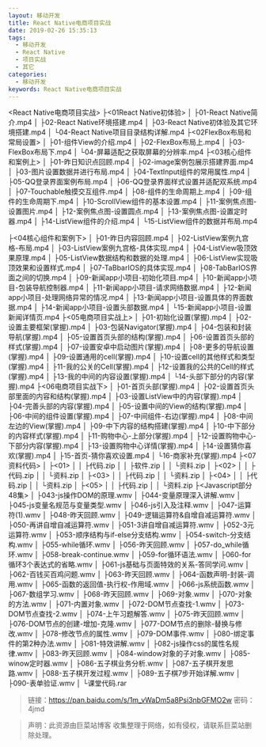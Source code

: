 ```yaml
---
layout: 移动开发
title: React Native电商项目实战
date: 2019-02-26 15:35:13
tags:
  - 移动开发
  - React Native
  - 项目实战
  - 其它
categories:
  - 移动开发
keywords: React Native电商项目实战
---
```

<React Native电商项目实战>
├<01React Native初体验>
│  ├01-React Native简介.mp4
│  ├02-React Native环境搭建.mp4
│  ├03-React Native初体验及其它环境搭建.mp4
│  └04-React Native项目目录结构详解.mp4
├<02FlexBox布局和常局设置>
│  ├01-组件View的介绍.mp4
│  ├02-FlexBox布局上.mp4
│  ├03-FlexBox布局下.mp4
│  └04-屏幕适配之获取屏幕的分辨率.mp4
├<03核心组件和案例上>
│  ├01-昨日知识点回顾.mp4
│  ├02-image案例包展示搭建界面.mp4
│  ├03-图片设置数据并进行布局.mp4
│  ├04-TextInput组件的常用属性.mp4
│  ├05-QQ登录界面案例布局.mp4
│  ├06-QQ登录界面样式设置并适配双系统.mp4
│  ├07-Touchable触摸交互组件.mp4
│  ├08-组件的生命周期上.mp4
│  ├09-组件的生命周期下.mp4
│  ├10-ScrollView组件的基本设置.mp4
│  ├11-案例焦点图-设置图片.mp4
│  ├12-案例焦点图-设置圆点.mp4
│  ├13-案例焦点图-设置定时器.mp4
│  ├14-ListView组件的介绍.mp4
│  └15-ListView组件的数据并布局.mp4
<!-- more -->
├<04核心组件和案例下>
│  ├01-昨日内容回顾.mp4
│  ├02-ListView案例九宫格-布局.mp4
│  ├03-ListView案例九宫格-具体实现.mp4
│  ├04-ListView吸顶效果原理.mp4
│  ├05-ListView数据结构和数据的处理.mp4
│  ├06-ListView实现吸顶效果和设置样式.mp4
│  ├07-TaBbarIOS的具体实现.mp4
│  ├08-TabBarIOS界面之间的切换.mp4
│  ├09-新闻app小项目-初始化项目.mp4
│  ├10-新闻app小项目-包装导航控制器.mp4
│  ├11-新闻app小项目-请求网络数据.mp4
│  ├12-新闻app小项目-处理网络异常的情况.mp4
│  ├13-新闻app小项目-设置具体的界面数据.mp4
│  ├14-新闻app小项目-设置头部数据.mp4
│  └15-新闻app小项目-设置新闻详情页.mp4
├<05电商项目实战上>
│  ├01-初始化设置(掌握).mp4
│  ├02-设置主要框架(掌握).mp4
│  ├03-包装Navigator(掌握).mp4
│  ├04-包装和封装导航(掌握).mp4
│  ├05-设置首页头部的结构(掌握).mp4
│  ├06-设置首页头部的样式(掌握).mp4
│  ├07-设置安卓中启动图片(掌握).mp4
│  ├08-更多的导航设置(掌握).mp4
│  ├09-设置通用的cell(掌握).mp4
│  ├10-设置cell的其他样式和类型(掌握).mp4
│  ├11-我的公关的Cell(掌握).mp4
│  ├12-设置我的公共的Cell的样式(掌握).mp4
│  ├13-我的中间的内容设置(掌握).mp4
│  └14-头部下部分的内容(掌握).mp4
├<06电商项目实战下>
│  ├01-首页头部(掌握).mp4
│  ├02-设置首页头部里面的内容和结构(掌握).mp4
│  ├03-设置ListView中的内容(掌握).mp4
│  ├04-完善头部的内容(掌握).mp4
│  ├05-设置中间的View的结构(掌握).mp4
│  ├06-中间的组件设置(掌握).mp4
│  ├07-中间组件-右边(掌握).mp4
│  ├08-中间左边的View(掌握).mp4
│  ├09-中下内容的结构搭建(掌握).mp4
│  ├10-中下部分的内容样式(掌握).mp4
│  ├11-购物中心-上部分(掌握).mp4
│  ├12-设置购物中心-下部分内容(掌握).mp4
│  ├13-设置购物中心详情(掌握).mp4
│  ├14-设置猜你喜欢(掌握).mp4
│  ├15-首页-猜你喜欢设置.mp4
│  └16-商家补充(掌握).mp4
├<07资料代码>
│  ├<01>
│  │  ├代码.zip
│  │  ├软件.zip
│  │  └资料.zip
│  ├<02>
│  │  ├代码.zip
│  │  └资料.zip
│  ├<03>
│  │  ├代码.zip
│  │  └资料.zip
│  ├<04>
│  │  ├代码.zip
│  │  └资料.zip
│  ├<05>
│  │  ├代码.zip
│  │  └资料.zip
├<Javascript部分 48集>
│  ├043-js操作DOM的原理.wmv
│  ├044-变量原理深入讲解.wmv
│  ├045-js变量名规范与变量类型.wmv
│  ├046-js引入及注释.wmv
│  ├047-运算符(1).wmv
│  ├048-昨天回顾.wmv
│  ├049-逻辑运算符&自增自减运算符.wmv
│  ├050-再讲自增自减运算符.wmv
│  ├051-3讲自增自减运算符.wmv
│  ├052-3元运算符.wmv
│  ├053-顺序结构与if-else分支结构.wmv
│  ├054-switch-分支结构.wmv
│  ├055-while循环.wmv
│  ├056-昨天回顾.wmv
│  ├057-do_while循环.wmv
│  ├058-break-continue.wmv
│  ├059-for循环语法.wmv
│  ├060-for循环3个表达式的省略.wmv
│  ├061-js基础与页面特效的关系-答同学问.wmv
│  ├062-百钱买百鸡问题.wmv
│  ├063-昨天回顾.wmv
│  ├064-函数声明-封装-调用.wmv
│  ├065-函数的返回值-执行权-作用域.wmv
│  ├066-js系统函数.wmv
│  ├067-数组学习.wmv
│  ├068-昨天回顾.wmv
│  ├069-对象.wmv
│  ├070-对象的方法.wmv
│  ├071-内置对象.wmv
│  ├072-DOM节点查找-1.wmv
│  ├073-DOM节点查找-2.wmv
│  ├074-上午习题解答.wmv
│  ├075-昨天回顾.wmv
│  ├076-DOM节点的创建-增加-克隆.wmv
│  ├077-DOM节点的删除-替换与修改.wmv
│  ├078-修改节点的属性.wmv
│  ├079-DOM事件.wmv
│  ├080-绑定事件的第2种办法.wmv
│  ├081-特效讲解.wmv
│  ├082-js操作css的属性名规律.wmv
│  ├083-昨天回顾.wmv
│  ├084-window对象的子对象.wmv
│  ├085-winow定时器.wmv
│  ├086-五子棋业务分析.wmv
│  ├087-五子棋开发思路.wmv
│  ├088-五子棋开发过程.wmv
│  ├089-五子棋7步开始详解.wmv
│  ├090-表单验证.wmv
│  └课堂代码.rar

> 链接：https://pan.baidu.com/s/1m_vWaDm5a8Psi3nbGFMO2w 密码：4jmd

<blockquote class="blockquote-center">声明：此资源由巨菜站博客 收集整理于网络，如有侵权，请联系巨菜站删除处理。</blockquote>